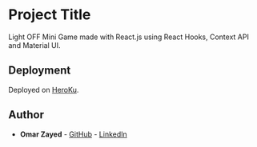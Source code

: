# Project Title

Light OFF Mini Game made with React.js using React Hooks, Context API and Material UI.

## Deployment

Deployed on [HeroKu](https://lights-off-game.herokuapp.com/).

## Author

* **Omar Zayed** - [GitHub](https://github.com/OmarZayed77) - [LinkedIn](https://www.linkedin.com/in/omar-zayed/)